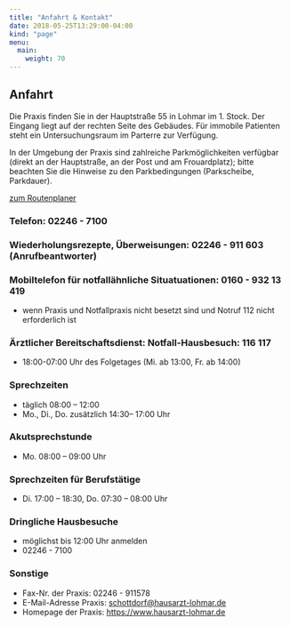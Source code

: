 ```yaml
---
title: "Anfahrt & Kontakt"
date: 2018-05-25T13:29:00-04:00
kind: "page"
menu:
  main:
    weight: 70
---
```


## Anfahrt

Die Praxis finden Sie in der Hauptstraße 55 in Lohmar im 1. Stock. Der Eingang liegt auf der rechten Seite des Gebäudes. Für immobile Patienten steht ein Untersuchungsraum im Parterre zur Verfügung. 

In der Umgebung der Praxis sind zahlreiche Parkmöglichkeiten verfügbar (direkt an der Hauptstraße, an der Post und am Frouardplatz); bitte beachten Sie die Hinweise zu den Parkbedingungen (Parkscheibe, Parkdauer).

[zum Routenplaner](https://maps.google.de/?daddr=Hauptstr.+55,+59747+Lohmar&t=h&z=16)

### Telefon: 02246 - 7100

### Wiederholungsrezepte, Überweisungen: 02246 - 911 603 (Anrufbeantworter) 

### Mobiltelefon für notfallähnliche Situatuationen: 0160 - 932 13 419
- wenn Praxis und Notfallpraxis nicht besetzt sind und Notruf 112 nicht erforderlich ist

### Ärztlicher Bereitschaftsdienst: Notfall-Hausbesuch: 116 117 
- 18:00-07:00 Uhr des Folgetages (Mi. ab 13:00, Fr. ab 14:00) 

### Sprechzeiten
- täglich 08:00 – 12:00  
- Mo., Di., Do. zusätzlich 14:30– 17:00 Uhr

### Akutsprechstunde 
- Mo. 08:00 – 09:00 Uhr

### Sprechzeiten für Berufstätige
- Di. 17:00 – 18:30, Do. 07:30 – 08:00 Uhr

### Dringliche Hausbesuche 
- möglichst bis 12:00 Uhr anmelden 
- 02246 - 7100


### Sonstige
- Fax-Nr. der Praxis: 02246 - 911578
- E-Mail-Adresse Praxis: schottdorf@hausarzt-lohmar.de
- Homepage der Praxis: https://www.hausarzt-lohmar.de
